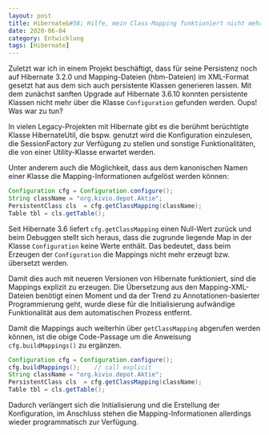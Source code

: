 ```yaml
---
layout: post
title: Hibernate&#58; Hilfe, mein Class-Mapping funktioniert nicht mehr
date: 2020-06-04
category: Entwicklung 
tags: [Hibernate]
---
```

Zuletzt war ich in einem Projekt beschäftigt, dass für seine Persistenz noch auf Hibernate 3.2.0 und
Mapping-Dateien (hbm-Dateien) im XML-Format gesetzt hat aus dem sich auch persistente Klassen
generieren lassen. Mit dem zunächst sanften Upgrade auf Hibernate 3.6.10 konnten persistente Klassen
nicht mehr über die Klasse `Configuration` gefunden werden. Oups! Was war zu tun?

<!--more-->

In vielen Legacy-Projekten mit Hibernate gibt es die berühmt berüchtigte Klasse HibernateUtil, die
bspw. genutzt wird die Konfiguration einzulesen, die SessionFactory zur Verfügung zu stellen und
sonstige Funktionalitäten, die von einer Utility-Klasse erwartet werden.

Unter anderem auch die Möglichkeit, dass aus dem kanonischen Namen einer Klasse die
Mapping-Informationen aufgelöst werden können:

```java
Configuration cfg = Configuration.configure();
String className = "org.kivio.depot.Aktie";
PersistentClass cls  = cfg.getClassMapping(className); 
Table tbl = cls.getTable();
```

Seit Hibernate 3.6 liefert `cfg.getClassMapping` einen Null-Wert zurück und beim Debuggen stellt
sich heraus, dass die zugrunde liegende Map in der Klasse `Configuration` keine Werte enthält. Das
bedeutet, dass beim Erzeugen der `Configuration` die Mappings nicht mehr erzeugt bzw. übersetzt
werden.

Damit dies auch mit neueren Versionen von Hibernate funktioniert, sind die Mappings explizit zu
erzeugen. Die Übersetzung aus den Mapping-XML-Dateien benötigt einen Moment und da der Trend zu
Annotationen-basierter Programmierung geht, wurde diese für die Initialisierung aufwändige
Funktionalität aus dem automatischen Prozess entfernt.

Damit die Mappings auch weiterhin über `getClassMapping` abgerufen werden können, ist die obige
Code-Passage um die Anweisung `cfg.buildMappings()` zu ergänzen.

```java
Configuration cfg = Configuration.configure();
cfg.buildMappings();    // call explicit
String className = "org.kivio.depot.Aktie";
PersistentClass cls  = cfg.getClassMapping(className); 
Table tbl = cls.getTable();
```

Dadurch verlängert sich die Initialisierung und die Erstellung der Konfiguration, im Anschluss
stehen die Mapping-Informationen allerdings wieder programmatisch zur Verfügung.


